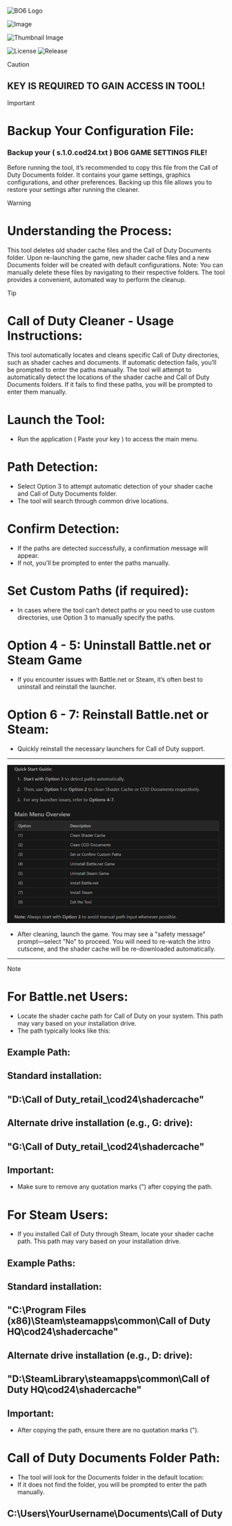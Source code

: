 ![BO6 Logo](https://github.com/Pekadii/call-of-duty-cleaner/blob/main/images/BO6.png)

![Image]()

![Thumbnail Image]()

![License](https://img.shields.io/badge/License-MIT-blue) ![Release](https://img.shields.io/badge/Release-2.2-brightgreen)

> [!CAUTION]
> ## KEY IS REQUIRED TO GAIN ACCESS IN TOOL!

> [!IMPORTANT]
> # Backup Your Configuration File:
> ### Backup your ( s.1.0.cod24.txt ) BO6 GAME SETTINGS FILE!
> Before running the tool, it’s recommended to copy this file from the Call of Duty Documents folder. It contains your game settings, graphics configurations, and other preferences.
> Backing up this file allows you to restore your settings after running the cleaner.

> [!WARNING]
> # Understanding the Process:
> This tool deletes old shader cache files and the Call of Duty Documents folder.
> Upon re-launching the game, new shader cache files and a new Documents folder will be created with default configurations.
> Note: You can manually delete these files by navigating to their respective folders. The tool provides a convenient, automated way to perform the cleanup.

> [!TIP]
> # Call of Duty Cleaner - Usage Instructions:
> This tool automatically locates and cleans specific Call of Duty directories, such as shader caches and documents. If automatic detection fails, you’ll be prompted to enter the paths manually.
> The tool will attempt to automatically detect the locations of the shader cache
> and Call of Duty Documents folders. If it fails to find these paths, you will be prompted to enter them manually.
> # Launch the Tool:
> - Run the application ( Paste your key ) to access the main menu.
> # Path Detection:
> - Select Option 3 to attempt automatic detection of your shader cache and Call of Duty Documents folder.
> - The tool will search through common drive locations.
> # Confirm Detection:
> - If the paths are detected successfully, a confirmation message will appear.
> - If not, you’ll be prompted to enter the paths manually.
> # Set Custom Paths (if required):
> - In cases where the tool can’t detect paths or you need to use custom directories, use Option 3 to manually specify the paths.
> # Option 4 - 5: Uninstall Battle.net or Steam Game
> - If you encounter issues with Battle.net or Steam, it’s often best to uninstall and reinstall the launcher.
> # Option 6 - 7: Reinstall Battle.net or Steam:
> - Quickly reinstall the necessary launchers for Call of Duty support.

----------------------------------------

![Guide](images/Guide.png)

- After cleaning, launch the game. You may see a "safety message" prompt—select "No" to proceed.
You will need to re-watch the intro cutscene, and the shader cache will be re-downloaded automatically.

----------------------------------------

> [!NOTE]
> # For Battle.net Users:
> - Locate the shader cache path for Call of Duty on your system. This path may vary based on your installation drive.
> - The path typically looks like this:
> ## Example Path:
> ## Standard installation:
> ## "D:\Call of Duty\_retail_\cod24\shadercache"
> ## Alternate drive installation (e.g., G: drive):
> ## "G:\Call of Duty\_retail_\cod24\shadercache"
> ## Important:
> - Make sure to remove any quotation marks (") after copying the path.
> # For Steam Users:
> - If you installed Call of Duty through Steam, locate your shader cache path. This path may vary based on your installation drive.
> ## Example Paths:
> ## Standard installation:
> ## "C:\Program Files (x86)\Steam\steamapps\common\Call of Duty HQ\cod24\shadercache"
> ## Alternate drive installation (e.g., D: drive):
> ## "D:\SteamLibrary\steamapps\common\Call of Duty HQ\cod24\shadercache"
> ## Important:
> - After copying the path, ensure there are no quotation marks (").
> # Call of Duty Documents Folder Path:
> - The tool will look for the Documents folder in the default location:
> - If it does not find the folder, you will be prompted to enter the path manually.
> ## C:\Users\YourUsername\Documents\Call of Duty
